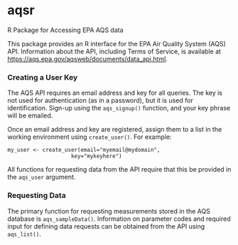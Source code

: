 # aqsr
R Package for Accessing EPA AQS data

This package provides an R interface for the EPA Air Quality System (AQS) API. Information about the API, including Terms of Service, is available at https://aqs.epa.gov/aqsweb/documents/data_api.html.


### Creating a User Key

The AQS API requires an email address and key for all queries. The key is not used for authentication (as in a password), but it is used for identification. Sign-up using the `aqs_signup()` function, and your key phrase will be emailed.

Once an email address and key are registered, assign them to a list in the working environment using `create_user()`. For example:
```
my_user <- create_user(email="myemail@mydomain",
                    key="mykeyhere")
```
All functions for requesting data from the API require that this be provided in the `aqs_user` argument.

### Requesting Data

The primary function for requesting measurements stored in the AQS database is `aqs_sampleData()`. Information on parameter codes and required input for defining data requests can be obtained from the API using `aqs_list()`.
